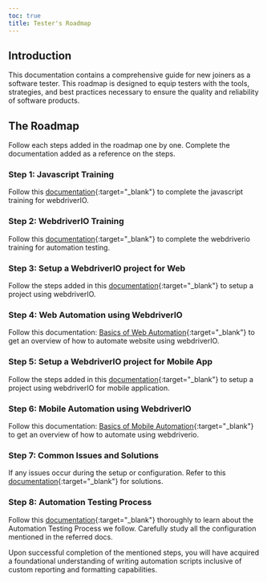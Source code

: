 ```yaml
---
toc: true
title: Tester's Roadmap
---
```


## Introduction
This documentation contains a comprehensive guide for new joiners as a software tester. This roadmap is designed to equip testers with the tools, strategies, and best practices necessary to ensure the quality and reliability of software products.

## The Roadmap
Follow each steps added in the roadmap one by one. Complete the documentation added as a reference on the steps.

### Step 1: Javascript Training
Follow this [documentation](../9.testing/2.automation/2.javascript-overview.md){:target="_blank"} to complete the javascript training for webdriverIO.

### Step 2: WebdriverIO Training
Follow this [documentation](../9.testing/2.automation/3.webdriverio-overview.md){:target="_blank"} to complete the webdriverio training for automation testing.

### Step 3: Setup a WebdriverIO project for Web
Follow the steps added in this [documentation](../9.testing/2.automation/5.web/0.setup-new-project.md){:target="_blank"} to setup a project using webdriverIO.

### Step 4: Web Automation using WebdriverIO
Follow this documentation: [Basics of Web Automation](../9.testing/2.automation/5.web/1.basics-of-web-automation.md){:target="_blank"} to get an overview of how to automate website using webdriverIO.

### Step 5: Setup a WebdriverIO project for Mobile App
Follow the steps added in this [documentation](../9.testing/2.automation/6.mobile/0.flutter-automation-setup.md){:target="_blank"} to setup a project using webdriverIO for mobile application.

### Step 6: Mobile Automation using WebdriverIO
Follow this documentation: [Basics of Mobile Automation](../9.testing/2.automation/6.mobile/1.basics-of-mobile-automation.md){:target="_blank"} to get an overview of how to automate using webdriverio.

### Step 7: Common Issues and Solutions
If any issues occur during the setup or configuration. Refer to this [documentation](../9.testing/2.automation/1.common-issues-and-solutions.md){:target="_blank"} for solutions.

### Step 8: Automation Testing Process
Follow this [documentation](../9.testing/2.automation/4.automation-testing-process.md){:target="_blank"} thoroughly to learn about the Automation Testing Process we follow. Carefully study all the configuration mentioned in the referred docs.

Upon successful completion of the mentioned steps, you will have acquired a foundational understanding of writing automation scripts inclusive of custom reporting and formatting capabilities.